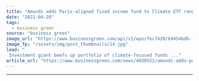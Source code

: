 ```yaml
---
title: "Amundi adds Paris-aligned fixed income fund to Climate ETF range"
date: "2021-04-28"
tags: 
  - business green
source: "business green"
image_url: "https://www.businessgreen.com/api/v1/wps/fec7420/b9454bdb-f349-4650-9672-8a5d256cfb68/5/csr-ethical-emerging-markets-001-185x114.jpg"
image_fp: "/assets/img/post_thumbnails/14.jpg"
lead: "
 Investment giant beefs up portfolio of climate-focused funds ..."
article_url: "https://www.businessgreen.com/news/4030522/amundi-adds-paris-aligned-fixed-income-fund-climate-etf-range"
---
```


---
